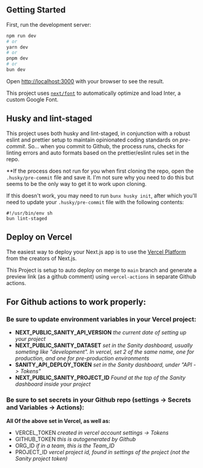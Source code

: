 ## Getting Started

First, run the development server:

```bash
npm run dev
# or
yarn dev
# or
pnpm dev
# or
bun dev
```

Open [http://localhost:3000](http://localhost:3000) with your browser to see the result.

This project uses [`next/font`](https://nextjs.org/docs/basic-features/font-optimization) to automatically optimize and load Inter, a custom Google Font.

## Husky and lint-staged

This project uses both husky and lint-staged, in conjunction with a robust eslint and prettier setup to maintain opinionated coding standards on _pre-commit_. So... when you commit to Github, the process runs, checks for linting errors and auto formats based on the prettier/eslint rules set in the repo.

\*\*If the process does not run for you when first cloning the repo, open the `.husky/pre-commit` file and save it. I'm not sure why you need to do this but seems to be the only way to get it to work upon cloning.

If this doesn't work, you may need to run `bunx husky init`, after which you'll need to update your `.husky/pre-commit` file with the following contents:
```
#!/usr/bin/env sh
bun lint-staged
```

## Deploy on Vercel

The easiest way to deploy your Next.js app is to use the [Vercel Platform](https://vercel.com/new?utm_medium=default-template&filter=next.js&utm_source=create-next-app&utm_campaign=create-next-app-readme) from the creators of Next.js.

This Project is setup to auto deploy on merge to `main` branch and generate a preview link (as a github comment) using `vercel-actions` in separate Github actions.

## For Github actions to work properly:

### Be sure to update environment variables in your Vercel project:

- __NEXT_PUBLIC_SANITY_API_VERSION__ *the current date of setting up your project*
- __NEXT_PUBLIC_SANITY_DATASET__ *set in the Sanity dashboard, usually someting like "development".  In vercel, set 2 of the same name, one for production, and one for pre-production environments*
- __SANITY_API_DEPLOY_TOKEN__  *set in the Sanity dashboard, under "API -> Tokens"*
- __NEXT_PUBLIC_SANITY_PROJECT_ID__ *Found at the top of the Sanity dashboard inside your project*

### Be sure to set secrets in your Github repo (settings -> Secrets and Variables -> Actions):

**All Of the above set in Vercel, as well as:**

- VERCEL_TOKEN _created in vercel account settings -> Tokens_
- GITHUB_TOKEN _this is autogenerated by Github_
- ORG_ID _if in a team, this is the Team_ID_
- PROJECT_ID _vercel project id, found in settings of the project (not the Sanity project token)_
